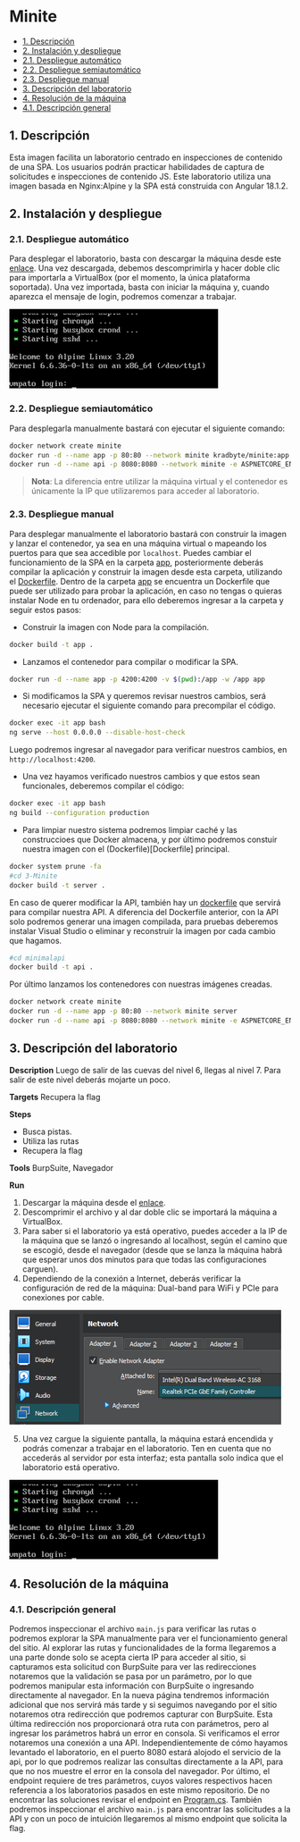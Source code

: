 # Minite

- [1. Descripción](#1-descripción)
- [2. Instalación y despliegue](#2-instalación-y-despliegue)
- [2.1. Despliegue automático](#21-despliegue-automático)
- [2.2. Despliegue semiautomático](#22-despliegue-semiautomático)
- [2.3. Despliegue manual](#23-despliegue-manual)
- [3. Descripción del laboratorio](#3-descripción-del-laboratorio)
- [4. Resolución de la máquina](#4-resolución-de-la-máquina)
- [4.1. Descripción general](#41-descripción-general)

## 1. Descripción

Esta imagen facilita un laboratorio centrado en inspecciones de contenido de una SPA. Los usuarios podrán practicar habilidades de captura de solicitudes e inspecciones de contenido JS. Este laboratorio utiliza una imagen basada en Nginx:Alpine y la SPA está construida con Angular 18.1.2.

## 2. Instalación y despliegue

### 2.1. Despliegue automático

Para desplegar el laboratorio, basta con descargar la máquina desde este [enlace](https://www.mediafire.com/file/ufjcpt8z9wlafwg/Minitee.zip/file). Una vez descargada, debemos descomprimirla y hacer doble clic para importarla a VirtualBox (por el momento, la única plataforma soportada). Una vez importada, basta con iniciar la máquina y, cuando aparezca el mensaje de login, podremos comenzar a trabajar.

![Login](imagine/login.png)

### 2.2. Despliegue semiautomático

Para desplegarla manualmente bastará con ejecutar el siguiente comando:

```bash
docker network create minite
docker run -d --name app -p 80:80 --network minite kradbyte/minite:app
docker run -d --name api -p 8080:8080 --network minite -e ASPNETCORE_ENVIRONMENT=Production kradbyte/minite:api
```

> **Nota**: La diferencia entre utilizar la máquina virtual y el contenedor es únicamente la IP que utilizaremos para acceder al laboratorio.

### 2.3. Despliegue manual

Para desplegar manualmente el laboratorio bastará con construir la imagen y lanzar el contenedor, ya sea en una máquina virtual o mapeando los puertos para que sea accedible por `localhost`. Puedes cambiar el funcionamiento de la SPA en la carpeta [app](app), posteriormente deberás compilar la aplicación y construir la imagen desde esta carpeta, utilizando el [Dockerfile](Dockerfile).
Dentro de la carpeta [app](app) se encuentra un Dockerfile que puede ser utilizado para probar la aplicación, en caso no tengas o quieras instalar Node en tu ordenador, para ello deberemos ingresar a la carpeta y seguir estos pasos:

- Construir la imagen con Node para la compilación.

```bash
docker build -t app .
```

- Lanzamos el contenedor para compilar o modificar la SPA.

```bash
docker run -d --name app -p 4200:4200 -v $(pwd):/app -w /app app
```

- Si modificamos la SPA y queremos revisar nuestros cambios, será necesario ejecutar el siguiente comando para precompilar el código.

```bash
docker exec -it app bash
ng serve --host 0.0.0.0 --disable-host-check
```

Luego podremos ingresar al navegador para verificar nuestros cambios, en `http://localhost:4200`.

- Una vez hayamos verificado nuestros cambios y que estos sean funcionales, deberemos compilar el código:

```bash
docker exec -it app bash
ng build --configuration production
```

- Para limpiar nuestro sistema podremos limpiar caché y las construccioes que Docker almacena, y por último podremos constuir nuestra imagen con el (Dockerfile)[Dockerfile] principal.

```bash
docker system prune -fa
#cd 3-Minite
docker build -t server .
```

En caso de querer modificar la API, también hay un [dockerfile](minimalapi/Dockerfile) que servirá para compilar nuestra API. A diferencia del Dockerfile anterior, con la API solo podremos generar una imagen compilada, para pruebas deberemos instalar Visual Studio o eliminar y reconstruir la imagen por cada cambio que hagamos.

```bash
#cd minimalapi
docker build -t api .
```

Por último lanzamos los contenedores con nuestras imágenes creadas.

```bash
docker network create minite
docker run -d --name app -p 80:80 --network minite server
docker run -d --name api -p 8080:8080 --network minite -e ASPNETCORE_ENVIRONMENT=Production api
```

## 3. Descripción del laboratorio

**Description**
Luego de salir de las cuevas del nivel 6, llegas al nivel 7. Para salir de este nivel deberás mojarte un poco.

**Targets**
Recupera la flag

**Steps**
- Busca pistas.
- Utiliza las rutas
- Recupera la flag

**Tools**
BurpSuite, Navegador

**Run**
1. Descargar la máquina desde el [enlace](https://www.mediafire.com/file/ufjcpt8z9wlafwg/Minitee.zip/file).
2. Descomprimir el archivo y al dar doble clic se importará la máquina a VirtualBox.
3. Para saber si el laboratorio ya está operativo, puedes acceder a la IP de la máquina que se lanzó o ingresando al localhost, según el camino que se escogió, desde el navegador (desde que se lanza la máquina habrá que esperar unos dos minutos para que todas las configuraciones carguen).
4. Dependiendo de la conexión a Internet, deberás verificar la configuración de red de la máquina: Dual-band para WiFi y PCIe para conexiones por cable.

![Adaptadores](imagine/adapters.png)

5. Una vez cargue la siguiente pantalla, la máquina estará encendida y podrás comenzar a trabajar en el laboratorio. Ten en cuenta que no accederás al servidor por esta interfaz; esta pantalla solo indica que el laboratorio está operativo.

![Login](imagine/login.png)

## 4. Resolución de la máquina

### 4.1. Descripción general

Podremos inspeccionar el archivo `main.js` para verificar las rutas o podremos explorar la SPA manualmente para ver el funcionamiento general del sitio. Al explorar las rutas y funcionalidades de la forma llegaremos a una parte donde solo se acepta cierta IP para acceder al sitio, si capturamos esta solicitud con BurpSuite para ver las redirecciones notaremos que la validación se pasa por un parámetro, por lo que podremos manipular esta información con BurpSuite o ingresando directamente al navegador. En la nueva página tendremos información adicional que nos servirá más tarde y si seguimos navegando por el sitio notaremos otra redirección que podremos capturar con BurpSuite. Esta última redirección nos proporcionará otra ruta con parámetros, pero al ingresar los parámetros habrá un error en consola. Si verificamos el error notaremos una conexión a una API. Independientemente de cómo hayamos levantado el laboratorio, en el puerto 8080 estará alojodo el servicio de la api, por lo que podremos realizar las consultas directamente a la API, para que no nos muestre el error en la consola del navegador. Por último, el endpoint requiere de tres parámetros, cuyos valores respectivos hacen referencia a los laboratorios pasados en este mismo repositorio. De no encontrar las soluciones revisar el endpoint en [Program.cs](minimalapi/Program.cs).
También podremos inspeccionar el archivo `main.js` para encontrar las solicitudes a la API y con un poco de intuición llegaremos al mismo endpoint que solicita la flag.
